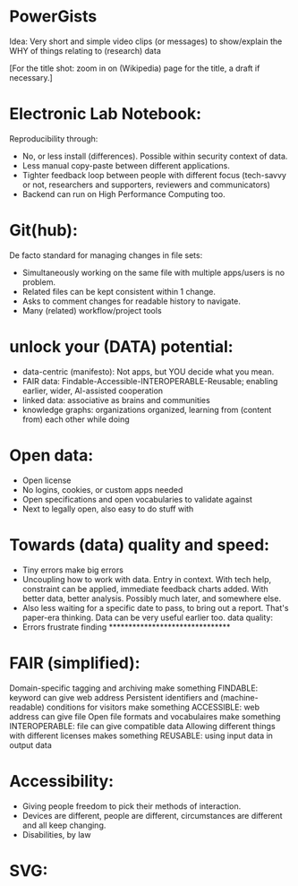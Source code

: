 # PowerGists

Idea: Very short and simple video clips (or messages) to show/explain the WHY of things relating to (research) data

[For the title shot: zoom in on (Wikipedia) page for the title, a draft if necessary.]


Electronic Lab Notebook:
========================
Reproducibility through:
- No, or less install (differences). Possible within security context of data.
- Less manual copy-paste between different applications. 
- Tighter feedback loop between people with different focus (tech-savvy or not, researchers and supporters, reviewers and communicators)
- Backend can run on High Performance Computing too.

Git(hub):
=========
De facto standard for managing changes in file sets:
- Simultaneously working on the same file with multiple apps/users is no problem.
- Related files can be kept consistent within 1 change.
- Asks to comment changes for readable history to navigate.
- Many (related) workflow/project tools

unlock your (DATA) potential:
=============================
- data-centric (manifesto): Not apps, but YOU decide what you mean.
- FAIR data: Findable-Accessible-INTEROPERABLE-Reusable; enabling earlier, wider, AI-assisted cooperation
- linked data: associative as brains and communities
- knowledge graphs: organizations organized, learning from (content from) each other while doing

Open data:
==========
- Open license
- No logins, cookies, or custom apps needed
- Open specifications and open vocabularies to validate against
- Next to legally open, also easy to do stuff with



Towards (data) quality and speed:
=================================
- Tiny errors make big errors
- Uncoupling how to work with data. Entry in context. With tech help, constraint can be applied, immediate feedback charts added. With better data, better analysis. Possibly much later, and somewhere else.
- Also less waiting for a specific date to pass, to bring out a report. That's paper-era thinking. Data can be very useful earlier too.
data quality:
- Errors frustrate finding *******************************

FAIR (simplified):
=====
Domain-specific tagging and archiving make something FINDABLE: keyword can give web address
Persistent identifiers and (machine-readable) conditions for visitors make something ACCESSIBLE: web address can give file
Open file formats and vocabulaires make something INTEROPERABLE: file can give compatible data
Allowing different things with different licenses makes something REUSABLE: using input data in output data

Accessibility:
==============
- Giving people freedom to pick their methods of interaction.
- Devices are different, people are different, circumstances are different and all keep changing.
- Disabilities, by law

SVG:
====

